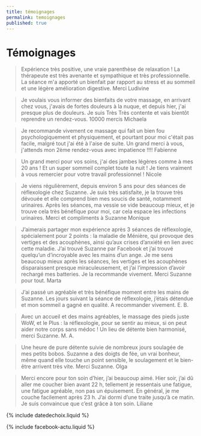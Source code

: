 ```yaml
---
title: témoignages
permalink: temoignages
published: true
---
```


# Témoignages

> Expérience très positive, une vraie parenthèse de relaxation ! La thérapeute est très avenante et sympathique et très professionnelle. La séance m'a apporté un bienfait par rapport au stress et au sommeil et une légère amélioration digestive.
> Merci
> Ludivine

> Je voulais vous informer des bienfaits de votre massage, en arrivant chez vous, j'avais de fortes douleurs à la nuque, et depuis hier, j'ai presque plus de douleurs. Je suis Très Très contente et vais bientôt reprendre un rendez-vous.
> 10000 mercis
> Michaela

> Je recommande vivement ce massage qui fait un bien fou psychologiquement et physiquement, et pourtant pour moi c'était pas facile, malgré tout j'ai été à l'aise de suite.
> Un grand merci à vous, j'attends mon 2ème rendez-vous avec impatience !!!!
> Fabienne

> Un grand merci pour vos soins, j'ai des jambes légères comme à mes 20 ans ! 
> Et un super sommeil complet toute la nuit ! 
> Je tiens vraiment à vous remercier pour votre travail professionnel !
> Nicole

> Je viens régulièrement, depuis environ 5 ans pour des séances de réflexologie chez Suzanne. 
> Je suis très satisfaite, je la trouve très dévouée et elle comprend bien mes soucis de santé, notamment urinaires.
> Après les séances, ma vessie se vide beaucoup mieux, et je trouve cela très bénéfique pour moi, car cela espace les infections urinaires.
> Merci et compliments à Suzanne
> Monique

> J’aimerais partager mon expérience après 3 séances de réflexologie, spécialement pour 2 points : la maladie de Ménière, qui provoque des vertiges et des acouphènes, ainsi qu’aux crises d’anxiété en lien avec cette maladie. J’ai trouvé Suzanne par Facebook et j’ai trouvé quelqu’un d’incroyable avec les mains d’un ange. Je me sens beaucoup mieux après les séances, les vertiges et les acouphènes disparaissent presque miraculeusement, et j’ai l’impression d’avoir rechargé mes batteries.
> Je la recommande vivement. Merci Suzanne pour tout.
> Marta

> J’ai passé un agréable et très bénéfique moment entre les mains de Suzanne.
> Les jours suivant la séance de réflexologie, j’étais détendue et mon sommeil a gagné en qualité.
> A recommander vivement.
> E. B.

> Avec un accueil et des mains agréables, le massage des pieds juste WoW, et le Plus : la réflexologie, pour se sentir au mieux, si on peut aider notre corps sans médoc !
> Un lieu de détente bien harmonisé, merci Suzanne.
> M. A.

> Une heure de pure détente suivie de nombreux jours soulagée de mes petits bobos. Suzanne a des doigts de fée, un vrai bonheur, même quand elle touche un point sensible, le soulagement et le bien-être arrivent très vite. Merci Suzanne.
> Olga

> Merci encore pour ton soin d’hier, j’ai beaucoup aimé. Hier soir, j’ai dû aller me coucher bien avant 22 h, tellement je ressentais une fatigue, une fatigue agréable, non pas un épuisement. En général, je me couche facilement après 23 h. J’ai dormi d’une traite jusqu’à ce matin. Je suis convaincue que c’est grâce à ton soin.
> Liliane

{% include datedechoix.liquid %}

{% include facebook-actu.liquid %}
